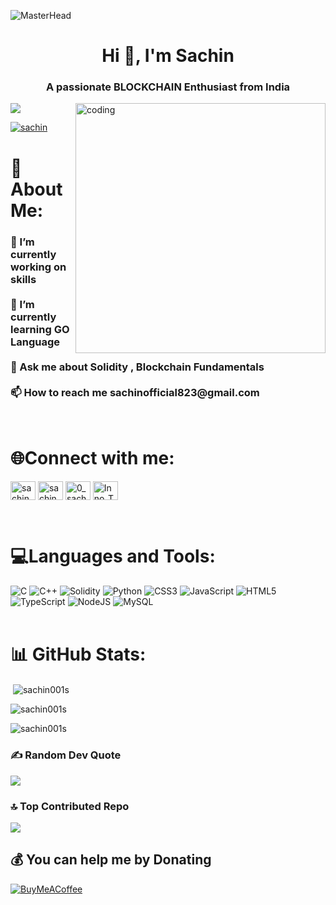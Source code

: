 ![MasterHead](https://camo.githubusercontent.com/5dc6ee33381917e41fc9c4951799268998f11a9b864399bf79a0842e4f9b194d/68747470733a2f2f692e696d6775722e636f6d2f315a76566b44632e676966)
<h1 align="center">Hi 👋, I'm Sachin</h1>
<h3 align="center">A passionate BLOCKCHAIN Enthusiast from India</h3>
<img align="right" alt="coding" width="400" src="https://camo.githubusercontent.com/cae12fddd9d6982901d82580bdf321d81fb299141098ca1c2d4891870827bf17/68747470733a2f2f6d69726f2e6d656469756d2e636f6d2f6d61782f313336302f302a37513379765349765f7430696f4a2d5a2e676966" >


[![](https://visitcount.itsvg.in/api?id=Sachin001s&icon=5&color=12)](https://visitcount.itsvg.in)

<p align="left"> <a href="https://twitter.com/sachin" target="blank"><img src="https://img.shields.io/twitter/follow/sachin?logo=twitter&style=for-the-badge" alt="sachin" /></a> </p>


# 💫 About Me:
<h3>🔭 I’m currently working on skills<br><br>
🌱 I’m currently learning GO Language<br><br>
💬 Ask me about Solidity , Blockchain Fundamentals<br><br>
📫 How to reach me sachinofficial823@gmail.com</h3>

<br>

# 🌐Connect with me:
<p align="left">
<a href="https://twitter.com/sachin" target="blank"><img align="center" src="https://raw.githubusercontent.com/rahuldkjain/github-profile-readme-generator/master/src/images/icons/Social/twitter.svg" alt="sachin" height="30" width="40" /></a>
<a href="https://linkedin.com/in/https://www.linkedin.com/in/sachin-01a60525a/" target="blank"><img align="center" src="https://raw.githubusercontent.com/rahuldkjain/github-profile-readme-generator/master/src/images/icons/Social/linked-in-alt.svg" alt="sachin." height="30" width="40" /></a>
<a href="https://instagram.com/0_sach.in_0" target="blank"><img align="center" src="https://raw.githubusercontent.com/rahuldkjain/github-profile-readme-generator/master/src/images/icons/Social/instagram.svg" alt="0_sach.in_0" height="30" width="40" /></a>
<a href="https://www.youtube.com/c/Inno_Tech_Explorations" target="blank"><img align="center" src="https://raw.githubusercontent.com/rahuldkjain/github-profile-readme-generator/master/src/images/icons/Social/youtube.svg" alt="Inno_Tech_Explorations" height="30" width="40" /></a>
</p>
<br>

# 💻Languages and Tools:

![C](https://img.shields.io/badge/c-%2300599C.svg?style=plastic&logo=c&logoColor=white) ![C++](https://img.shields.io/badge/c++-%2300599C.svg?style=plastic&logo=c%2B%2B&logoColor=white) ![Solidity](https://img.shields.io/badge/Solidity-%23363636.svg?style=plastic&logo=solidity&logoColor=white) ![Python](https://img.shields.io/badge/python-3670A0?style=plastic&logo=python&logoColor=ffdd54) ![CSS3](https://img.shields.io/badge/css3-%231572B6.svg?style=plastic&logo=css3&logoColor=white) ![JavaScript](https://img.shields.io/badge/javascript-%23323330.svg?style=plastic&logo=javascript&logoColor=%23F7DF1E) ![HTML5](https://img.shields.io/badge/html5-%23E34F26.svg?style=plastic&logo=html5&logoColor=white) ![TypeScript](https://img.shields.io/badge/typescript-%23007ACC.svg?style=plastic&logo=typescript&logoColor=white) ![NodeJS](https://img.shields.io/badge/node.js-6DA55F?style=plastic&logo=node.js&logoColor=white) ![MySQL](https://img.shields.io/badge/mysql-%2300f.svg?style=plastic&logo=mysql&logoColor=white)
<br><br>

# 📊 GitHub Stats:

<p>&nbsp;<img align="center" src="https://github-readme-stats.vercel.app/api?username=sachin001s&show_icons=true&locale=en" alt="sachin001s" /></p>
<p><img align="center" src="https://github-readme-streak-stats.herokuapp.com/?user=sachin001s&" alt="sachin001s" /></p>
<p><img align="center" src="https://github-readme-stats.vercel.app/api/top-langs?username=sachin001s&show_icons=true&locale=en&layout=compact" alt="sachin001s" /></p>





### ✍️ Random Dev Quote
![](https://quotes-github-readme.vercel.app/api?type=horizontal&theme=radical)

### 🔝 Top Contributed Repo
![](https://github-contributor-stats.vercel.app/api?username=Sachin001s&limit=5&theme=discord&combine_all_yearly_contributions=true)



  ## 💰 You can help me by Donating
  [![BuyMeACoffee](https://img.shields.io/badge/Buy%20Me%20a%20Coffee-ffdd00?style=for-the-badge&logo=buy-me-a-coffee&logoColor=black)](https://buymeacoffee.com/sachinoffi7) 

  
